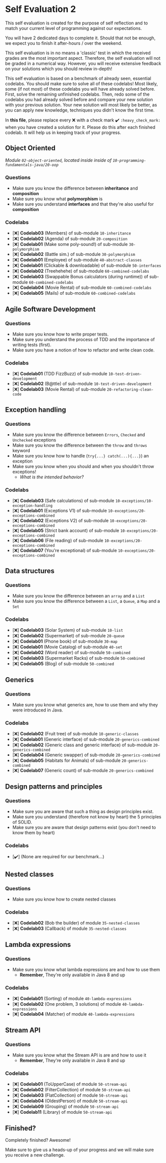 # Self Evaluation 2

This self evaluation is created for the purpose of self reflection and to match your current level 
of programming against our expectations. 

You will have 2 dedicated days to complete it. 
Should that not be enough, we expect you to finish it after-hours / over the weekend.

This self evaluation is in no means a 'classic' test in which the received grades are the most important aspect.
Therefore, the self evaluation will not be graded in a numerical way. However, you will receive extensive feedback 
on your solutions which you should review in-depth!

This self evaluation is based on a benchmark of already seen, essential codelabs. You should make sure to solve all of these codelabs! 
Most likely, some (if not most) of these codelabs you will have already solved before. First, solve the remaining unfinished codelabs. 
Then, redo some of the codelabs you had already solved before and compare your new solution with your previous solution. 
Your new solution will most likely be better, as you can apply new knowledge, techniques you didn't know the first time.

In **this file**, please replace every :x: with a check mark :heavy_check_mark: `:heavy_check_mark:` when you have created a solution for it.
Please do this after each finished codelab. It will help us in keeping track of your progress.

## Object Oriented

*Module `02-object-oriented`, located inside inside of `10-programming-fundamentals-java/20-oop`*

### Questions
- Make sure you know the difference between **inheritance** and **composition**
- Make sure you know what **polymorphism** is
- Make sure you understand **interfaces** and that they're also useful for **composition**

### Codelabs

- [:x:] **Codelab03** (Members) of sub-module `10-inheritance`
- [:x:] **Codelab02** (Agenda) of sub-module `20-composition`
- [:x:] **Codelab01** (Make some poly-sound!) of sub-module `30-polymorphism`
- [:x:] **Codelab02** (Battle sim.) of sub-module `30-polymorphism`
- [:x:] **Codelab01** (Employee) of sub-module `40-abstract-classes`
- [:x:] **Codelab01** (Clickable & downloadable) of sub-module `50-interfaces`
- [:x:] **Codelab02** (Treehehehe) of sub-module `60-combined-codelabs`
- [:x:] **Codelab03** (Swappable Bonus calculators (during runtime)) of sub-module `60-combined-codelabs`
- [:x:] **Codelab04** (Movie Rental) of sub-module `60-combined-codelabs`
- [:x:] **Codelab05** (Mails) of sub-module `60-combined-codelabs`

## Agile Software Development

### Questions
- Make sure you know how to write proper tests.
- Make sure you understand the process of TDD and the importance of writing tests (first).
- Make sure you have a notion of how to refactor and write clean code.
    
### Codelabs
- [:x:] **Codelab01** (TDD FizzBuzz) of sub-module `10-test-driven-development`
- [:x:] **Codelab02** (B@ttle) of sub-module `10-test-driven-development`
- [:x:] **Codelab03** (Movie Rental) of sub-module `20-refactoring-clean-code`

## Exception handling

### Questions
- Make sure you know the difference between `Errors`, `Checked` and `Unchecked` exceptions
- Make sure you know the difference between the `throw` and `throws` keyword
- Make sure you know how to handle (`try{...} catch(...){...}`) an exception
- Make sure you know when you should and when you shouldn't throw exceptions!
    - *What is the intended behavior?*
    
### Codelabs
- [:x:] **Codelab03** (Safe calculations) of sub-module `10-exceptions/10-exception-handling`
- [:x:] **Codelab01** (Exceptions V1) of sub-module `10-exceptions/20-exceptions-combined`
- [:x:] **Codelab02** (Exceptions V2) of sub-module `10-exceptions/20-exceptions-combined`
- [:x:] **Codelab05** (Strict bank account) of sub-module `10-exceptions/20-exceptions-combined`
- [:x:] **Codelab06** (File reading) of sub-module `10-exceptions/20-exceptions-combined`
- [:x:] **Codelab07** (You're exceptional) of sub-module `10-exceptions/20-exceptions-combined`

## Data structures

### Questions
- Make sure you know the difference between an `array` and a `List`
- Make sure you know the difference between a `List`, a `Queue`, a `Map` and a `Set`

### Codelabs
- [:x:] **Codelab03** (Solar System) of sub-module `10-list`
- [:x:] **Codelab02** (Supermarket) of sub-module `20-queue`
- [:x:] **Codelab01** (Phone book) of sub-module `30-map`
- [:x:] **Codelab01** (Movie Catalog) of sub-module `40-set`
- [:x:] **Codelab02** (Word reader) of sub-module `50-combined`
- [:x:] **Codelab03** (Supermarket Racks) of sub-module `50-combined`
- [:x:] **Codelab05** (Blog) of sub-module `50-combined`

## Generics

### Questions
- Make sure you know what generics are, how to use them and why they were introduced in Java.

### Codelabs

- [:x:] **Codelab02** (Fruit tree) of sub-module `10-generic-classes`
- [:x:] **Codelab01** (Generic interface) of sub-module `20-generics-combined`
- [:x:] **Codelab02** (Generic class and generic interface) of sub-module `20-generics-combined`
- [:x:] **Codelab04** (Generic swapper) of sub-module `20-generics-combined`
- [:x:] **Codelab05** (Habitats for Animals) of sub-module `20-generics-combined`
- [:x:] **Codelab07** (Generic count) of sub-module `20-generics-combined`

## Design patterns and principles

### Questions
- Make sure you are aware that such a thing as design principles exist.
- Make sure you understand (therefore not know by heart) the 5 principles of SOLID.
- Make sure you are aware that design patterns exist (you don't need to know them by heart)

### Codelabs

- [:heavy_check_mark:] (None are required for our benchmark...)

## Nested classes

### Questions
- Make sure you know how to create nested classes

### Codelabs
- [:x:] **Codelab02** (Bob the builder) of module `35-nested-classes` 
- [:x:] **Codelab03** (Callback) of module `35-nested-classes` 

## Lambda expressions

### Questions
- Make sure you know what lambda expressions are and how to use them
    - **Remember**, They're only available in Java 8 and up

### Codelabs
- [:x:] **Codelab01** (Sorting) of module `40-lambda-expressions` 
- [:x:] **Codelab02** (One problem, 3 solutions) of module `40-lambda-expressions` 
- [:x:] **Codelab04** (Matcher) of module `40-lambda-expressions` 

## Stream API

### Questions
- Make sure you know what the Stream API is are and how to use it
    - **Remember**, They're only available in Java 8 and up
    
### Codelabs
- [:x:] **Codelab01** (ToUpperCase) of module `50-stream-api` 
- [:x:] **Codelab02** (FilterCollection) of module `50-stream-api` 
- [:x:] **Codelab03** (FlatCollection) of module `50-stream-api` 
- [:x:] **Codelab04** (OldestPerson) of module `50-stream-api` 
- [:x:] **Codelab09** (Grouping) of module `50-stream-api` 
- [:x:] **Codelab11** (Library) of module `50-stream-api`

## Finished?

Completely finished? Awesome!

Make sure to give us a heads-up of your progress and we will make sure you receive a new challenge.